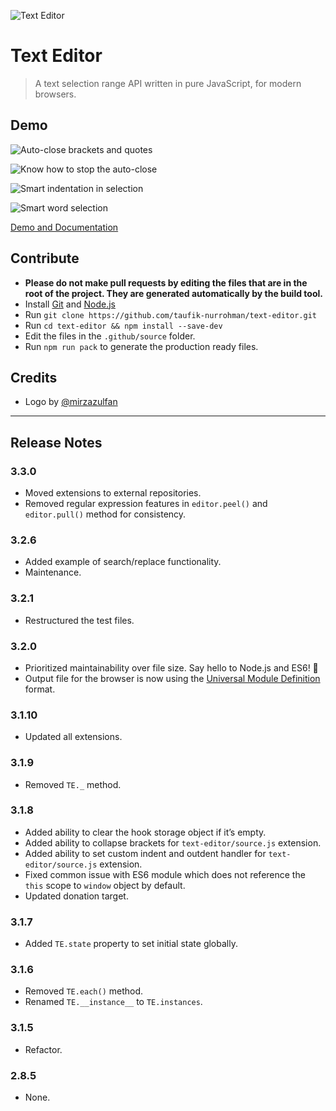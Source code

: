 ![Text Editor](https://user-images.githubusercontent.com/1669261/39924715-218a6b24-5553-11e8-8d04-69c4031ce777.png)

Text Editor
===========

> A text selection range API written in pure JavaScript, for modern browsers.

Demo
----

![Auto-close brackets and quotes](https://user-images.githubusercontent.com/1669261/70342109-f565df80-1886-11ea-899f-b600261378a0.gif)

![Know how to stop the auto-close](https://user-images.githubusercontent.com/1669261/70342113-f6970c80-1886-11ea-93f0-a209b277f344.gif)

![Smart indentation in selection](https://user-images.githubusercontent.com/1669261/70346049-f9e2c600-188f-11ea-8761-edf363b4b583.gif)

![Smart word selection](https://user-images.githubusercontent.com/1669261/70342114-f72fa300-1886-11ea-8939-2a81c61703d0.gif)

[Demo and Documentation](https://taufik-nurrohman.github.io/text-editor "View Demo")

Contribute
----------

 - **Please do not make pull requests by editing the files that are in the root of the project. They are generated automatically by the build tool.**
 - Install [Git](https://en.wikipedia.org/wiki/Git) and [Node.js](https://en.wikipedia.org/wiki/Node.js)
 - Run `git clone https://github.com/taufik-nurrohman/text-editor.git`
 - Run `cd text-editor && npm install --save-dev`
 - Edit the files in the `.github/source` folder.
 - Run `npm run pack` to generate the production ready files.

Credits
-------

 - Logo by [@mirzazulfan](https://github.com/mirzazulfan)

---

Release Notes
-------------

### 3.3.0

 - Moved extensions to external repositories.
 - Removed regular expression features in `editor.peel()` and `editor.pull()` method for consistency.

### 3.2.6

 - Added example of search/replace functionality.
 - Maintenance.

### 3.2.1

 - Restructured the test files.

### 3.2.0

 - Prioritized maintainability over file size. Say hello to Node.js and ES6! :wave:
 - Output file for the browser is now using the [Universal Module Definition](https://github.com/umdjs/umd) format.

### 3.1.10

 - Updated all extensions.

### 3.1.9

 - Removed `TE._` method.

### 3.1.8

 - Added ability to clear the hook storage object if it’s empty.
 - Added ability to collapse brackets for `text-editor/source.js` extension.
 - Added ability to set custom indent and outdent handler for `text-editor/source.js` extension.
 - Fixed common issue with ES6 module which does not reference the `this` scope to `window` object by default.
 - Updated donation target.

### 3.1.7

 - Added `TE.state` property to set initial state globally.

### 3.1.6

 - Removed `TE.each()` method.
 - Renamed `TE.__instance__` to `TE.instances`.

### 3.1.5

 - Refactor.

### 2.8.5

 - None.
